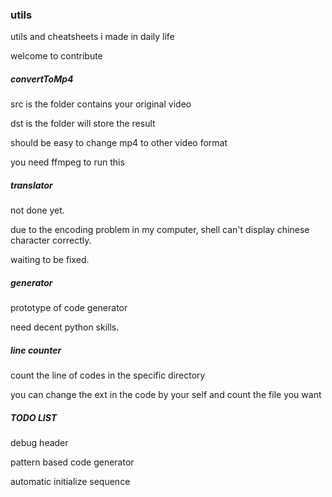 ### utils

utils and cheatsheets i made in daily life

welcome to contribute

##### convertToMp4

src is the folder contains your original video

dst is the folder will store the result

should be easy to change mp4 to other video format

you need ffmpeg to run this

##### translator

not done yet.

due to the encoding problem in my computer, shell can't display chinese character correctly.

waiting to be fixed.

##### generator

prototype of code generator

need decent python skills.

##### line counter

count the line of codes in the specific directory

you can change the ext in the code by your self and count the file you want

##### TODO LIST

debug header

pattern based code generator

automatic initialize sequence
